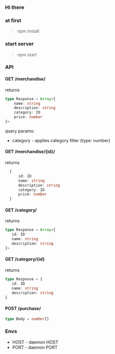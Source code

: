 ### Hi there

### at first 
> npm install

### start server 
> npm start

### API
#### GET /merchandise/ 
 returns
 ```typescript
 type Response = Array<{
     name: string
     description: string
     category: ID
     price: number
 }>
 ```
query params:
 - category - applies category filter (type: number)
   
#### GET /merchandise/{id}/
  returns
  ```typescript
    {
        id: ID
        name: string
        description: string
        category: ID
        price: number
    }
  ```

#### GET /category/ 
 returns
 ```typescript
 type Response = Array<{
    id: ID
    name: string
    description: string
 }>
```

#### GET /category/{id}
 returns
 ```typescript
 type Response = {
    id: ID
    name: string
    description: string
 }
```

#### POST /purchase/
```typescript
type Body = number[]
```

### Envs
 - HOST - daemon HOST
 - PORT - daemon PORT
